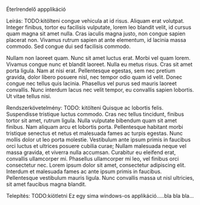
Éterlrendelő appplikáció

Leírás:
TODO:kitölteni
congue vehicula at id risus. Aliquam erat volutpat. Integer finibus, tortor eu facilisis vulputate, lorem leo blandit velit, id cursus quam magna sit amet nulla. Cras iaculis magna justo, non congue sapien placerat non. Vivamus rutrum sapien at ante elementum, id lacinia massa commodo. Sed congue dui sed facilisis commodo.

Nullam non laoreet quam. Nunc sit amet luctus erat. Morbi vel quam lorem. Vivamus congue nunc et blandit laoreet. Nulla eu metus risus. Cras sit amet porta ligula. Nam at nisi erat. Pellentesque egestas, sem nec pretium gravida, dolor libero posuere nisl, nec tempor odio quam id velit. Donec congue nec tellus quis lacinia. Phasellus vel purus sed mauris laoreet convallis. Nunc interdum lacus nec velit tempor, eu convallis sapien lobortis. Ut vitae tellus nisi.


Rendszerkövetelmény:
TODO: kitölteni
Quisque ac lobortis felis. Suspendisse tristique luctus commodo. Cras nec tellus tincidunt, finibus tortor sit amet, rutrum ligula. Nulla vulputate bibendum quam sit amet finibus. Nam aliquam arcu et lobortis porta. Pellentesque habitant morbi tristique senectus et netus et malesuada fames ac turpis egestas. Nunc mollis dolor ut leo porta molestie. Vestibulum ante ipsum primis in faucibus orci luctus et ultrices posuere cubilia curae; Nullam malesuada neque vel massa gravida, et viverra nulla accumsan. Curabitur eu eleifend erat, convallis ullamcorper mi. Phasellus ullamcorper mi leo, vel finibus orci consectetur nec. Lorem ipsum dolor sit amet, consectetur adipiscing elit. Interdum et malesuada fames ac ante ipsum primis in faucibus. Pellentesque vestibulum mauris ligula. Nunc convallis massa ut nisl ultricies, sit amet faucibus magna blandit.

Telepítés:
TODO:kiötletni
Ez egy sima windows-os applikáció.....bla bla bla...